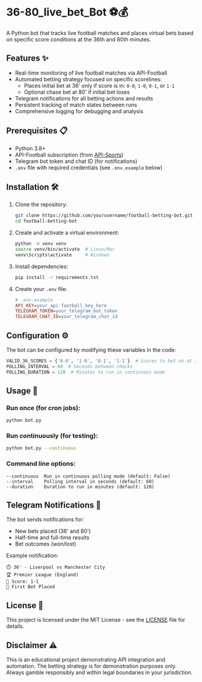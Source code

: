 # 36-80_live_bet_Bot ⚽💰

A Python bot that tracks live football matches and places virtual bets based on specific score conditions at the 36th and 80th minutes.

## Features ✨

- Real-time monitoring of live football matches via API-Football
- Automated betting strategy focused on specific scorelines:
  - Places initial bet at 36' only if score is in: `0-0`, `1-0`, `0-1`, or `1-1`
  - Optional chase bet at 80' if initial bet loses
- Telegram notifications for all betting actions and results
- Persistent tracking of match states between runs
- Comprehensive logging for debugging and analysis

## Prerequisites 📋

- Python 3.8+
- API-Football subscription (from [API-Sports](https://api-sports.io/documentation/football))
- Telegram bot token and chat ID (for notifications)
- `.env` file with required credentials (see `.env.example` below)

## Installation 🛠️

1. Clone the repository:
   ```bash
   git clone https://github.com/yourusername/football-betting-bot.git
   cd football-betting-bot
   ```

2. Create and activate a virtual environment:
   ```bash
   python -m venv venv
   source venv/bin/activate  # Linux/Mac
   venv\Scripts\activate     # Windows
   ```

3. Install dependencies:
   ```bash
   pip install -r requirements.txt
   ```

4. Create your `.env` file:
   ```ini
   # .env.example
   API_KEY=your_api-football_key_here
   TELEGRAM_TOKEN=your_telegram_bot_token
   TELEGRAM_CHAT_ID=your_telegram_chat_id
   ```

## Configuration ⚙️

The bot can be configured by modifying these variables in the code:

```python
VALID_36_SCORES = {'0-0', '1-0', '0-1', '1-1'}  # Scores to bet on at 36'
POLLING_INTERVAL = 60  # Seconds between checks
POLLING_DURATION = 120  # Minutes to run in continuous mode
```

## Usage 🚀

### Run once (for cron jobs):
```bash
python bot.py
```

### Run continuously (for testing):
```bash
python bot.py --continuous
```

### Command line options:
```
--continuous  Run in continuous polling mode (default: False)
--interval    Polling interval in seconds (default: 60)
--duration    Duration to run in minutes (default: 120)
```

## Telegram Notifications 📱
The bot sends notifications for:
- New bets placed (36' and 80')
- Half-time and full-time results
- Bet outcomes (won/lost)

Example notification:
```
⏱️ 36' - Liverpool vs Manchester City
🏆 Premier League (England)
🔢 Score: 1-1
🎯 First Bet Placed
```

## License 📄
This project is licensed under the MIT License - see the [LICENSE](LICENSE) file for details.

## Disclaimer ⚠️
This is an educational project demonstrating API integration and automation. The betting strategy is for demonstration purposes only. Always gamble responsibly and within legal boundaries in your jurisdiction.